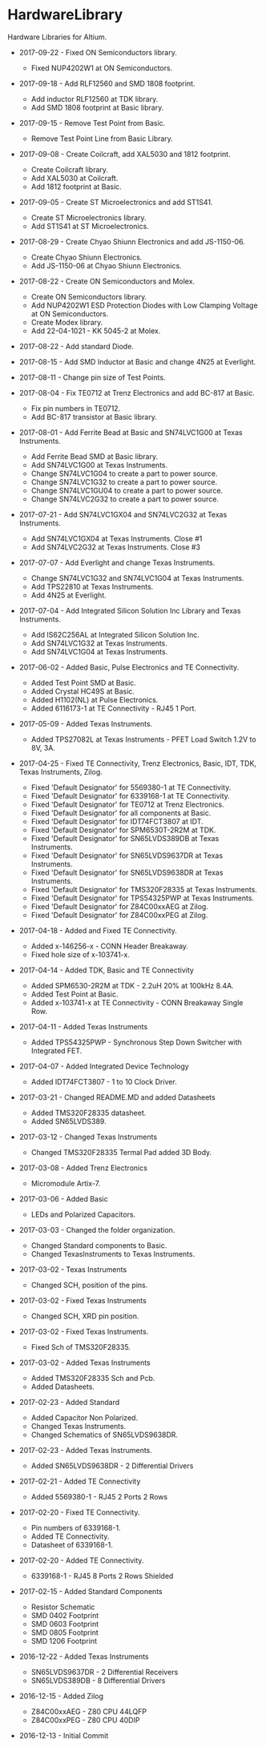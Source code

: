 # HardwareLibrary
Hardware Libraries for Altium.

* 2017-09-22 - Fixed ON Semiconductors library.
  * Fixed NUP4202W1 at ON Semiconductors.

* 2017-09-18 - Add RLF12560 and SMD 1808 footprint.
  * Add inductor RLF12560 at TDK library.
  * Add SMD 1808 footprint at Basic library.

* 2017-09-15 - Remove Test Point from Basic.
  * Remove Test Point Line from Basic Library.

* 2017-09-08 - Create Coilcraft, add XAL5030 and 1812 footprint.
  * Create Coilcraft library.
  * Add XAL5030 at Coilcraft.
  * Add 1812 footprint at Basic.

* 2017-09-05 - Create ST Microelectronics and add ST1S41.
  * Create ST Microelectronics library.
  * Add ST1S41 at ST Microelectronics.

* 2017-08-29 - Create Chyao Shiunn Electronics and add JS-1150-06.
  * Create Chyao Shiunn Electronics.
  * Add JS-1150-06 at Chyao Shiunn Electronics.

* 2017-08-22 - Create ON Semiconductors and Molex.
  * Create ON Semiconductors library.
  * Add NUP4202W1 ESD Protection Diodes with Low Clamping Voltage at ON Semiconductors.
  * Create Modex library.
  * Add 22-04-1021 - KK 5045-2 at Molex.

* 2017-08-22 - Add standard Diode.

* 2017-08-15 - Add SMD Inductor at Basic and change 4N25 at Everlight.

* 2017-08-11 - Change pin size of Test Points.

* 2017-08-04 - Fix TE0712 at Trenz Electronics and add BC-817 at Basic.
  * Fix pin numbers in TE0712.
  * Add BC-817 transistor at Basic library.

* 2017-08-01 - Add Ferrite Bead at Basic and SN74LVC1G00 at Texas Instruments.
  * Add Ferrite Bead SMD at Basic library.
  * Add SN74LVC1G00 at Texas Instruments.
  * Change SN74LVC1G04 to create a part to power source.
  * Change SN74LVC1G32 to create a part to power source.
  * Change SN74LVC1GU04 to create a part to power source.
  * Change SN74LVC2G32 to create a part to power source.

* 2017-07-21 - Add SN74LVC1GX04 and SN74LVC2G32 at Texas Instruments.
  * Add SN74LVC1GX04 at Texas Instruments. Close #1
  * Add SN74LVC2G32 at Texas Instruments. Close #3

* 2017-07-07 - Add Everlight and change Texas Instruments.
  * Change SN74LVC1G32 and SN74LVC1G04 at Texas Instruments.
  * Add TPS22810 at Texas Instruments.
  * Add 4N25 at Everlight.

* 2017-07-04 - Add Integrated Silicon Solution Inc Library and Texas Instruments.
  * Add IS62C256AL at Integrated Silicon Solution Inc.
  * Add SN74LVC1G32 at Texas Instruments.
  * Add SN74LVC1G04 at Texas Instruments.

* 2017-06-02 - Added Basic, Pulse Electronics and TE Connectivity.
  * Added Test Point SMD at Basic.
  * Added Crystal HC49S at Basic.
  * Added H1102(NL) at Pulse Electronics.
  * Added 6116173-1 at TE Connectivity - RJ45 1 Port.

* 2017-05-09 - Added Texas Instruments.
  * Added TPS27082L at Texas Instruments - PFET Load Switch 1.2V to 8V, 3A.

* 2017-04-25 - Fixed TE Connectivity, Trenz Electronics, Basic, IDT, TDK, Texas Instruments, Zilog.
  * Fixed 'Default Designator' for 5569380-1 at TE Connectivity.
  * Fixed 'Default Designator' for 6339168-1 at TE Connectivity.
  * Fixed 'Default Designator' for TE0712 at Trenz Electronics.
  * Fixed 'Default Designator' for all components at Basic.
  * Fixed 'Default Designator' for IDT74FCT3807 at IDT.
  * Fixed 'Default Designator' for SPM6530T-2R2M at TDK.
  * Fixed 'Default Designator' for SN65LVDS389DB at Texas Instruments.
  * Fixed 'Default Designator' for SN65LVDS9637DR at Texas Instruments.
  * Fixed 'Default Designator' for SN65LVDS9638DR at Texas Instruments.
  * Fixed 'Default Designator' for TMS320F28335 at Texas Instruments.
  * Fixed 'Default Designator' for TPS54325PWP at Texas Instruments.
  * Fixed 'Default Designator' for Z84C00xxAEG at Zilog.
  * Fixed 'Default Designator' for Z84C00xxPEG at Zilog.

* 2017-04-18 - Added and Fixed TE Connectivity.
  * Added x-146256-x - CONN Header Breakaway.
  * Fixed hole size of x-103741-x.

* 2017-04-14 - Added TDK, Basic and TE Connectivity
  * Added SPM6530-2R2M at TDK - 2.2uH 20% at 100kHz 8.4A.
  * Added Test Point at Basic.
  * Added x-103741-x at TE Connectivity - CONN Breakaway Single Row.

* 2017-04-11 - Added Texas Instruments
  * Added TPS54325PWP - Synchronous Step Down Switcher with Integrated FET.

* 2017-04-07 - Added Integrated Device Technology
  * Added IDT74FCT3807 - 1 to 10 Clock Driver.

* 2017-03-21 - Changed README.MD and added Datasheets
  * Added TMS320F28335 datasheet.
  * Added SN65LVDS389.

* 2017-03-12 - Changed Texas Instruments
  * Changed TMS320F28335 Termal Pad added 3D Body.

* 2017-03-08 - Added Trenz Electronics
  * Micromodule Artix-7.

* 2017-03-06 - Added Basic
  * LEDs and Polarized Capacitors.

* 2017-03-03 - Changed the folder organization.
  * Changed Standard components to Basic.
  * Changed TexasInstruments to Texas Instruments.

* 2017-03-02 - Texas Instruments
  * Changed SCH, position of the pins.

* 2017-03-02 - Fixed Texas Instruments
  * Changed SCH, XRD pin position.

* 2017-03-02 - Fixed Texas Instruments.
  * Fixed Sch of TMS320F28335.

* 2017-03-02 - Added Texas Instruments
  * Added TMS320F28335 Sch and Pcb.
  * Added Datasheets.

* 2017-02-23 - Added Standard
  * Added Capacitor Non Polarized.
  * Changed Texas Instruments.
  * Changed Schematics of SN65LVDS9638DR.

* 2017-02-23 - Added Texas Instruments.
  * Added SN65LVDS9638DR - 2 Differential Drivers

* 2017-02-21 - Added TE Connectivity
  * Added 5569380-1 - RJ45 2 Ports 2 Rows

* 2017-02-20 - Fixed TE Connectivity.
  * Pin numbers of 6339168-1.
  * Added TE Connectivity.
  * Datasheet of 6339168-1.


* 2017-02-20 - Added TE Connectivity.
  * 6339168-1 - RJ45 8 Ports 2 Rows Shielded

* 2017-02-15 - Added Standard Components
  * Resistor Schematic
  * SMD 0402 Footprint
  * SMD 0603 Footprint
  * SMD 0805 Footprint
  * SMD 1206 Footprint

* 2016-12-22 - Added Texas Instruments
  * SN65LVDS9637DR - 2 Differential Receivers
  * SN65LVDS389DB - 8 Differential Drivers


* 2016-12-15 - Added Zilog
  * Z84C00xxAEG - Z80 CPU 44LQFP
  * Z84C00xxPEG - Z80 CPU 40DIP

* 2016-12-13 - Initial Commit